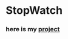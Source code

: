 # StopWatch

### here is my <a href = "https://sttoppwatch.netlify.app/">project</a>

<img scr='stopwatch.png'/>
